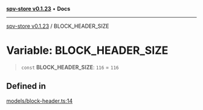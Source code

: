 [**spv-store v0.1.23**](../README.md) • **Docs**

***

[spv-store v0.1.23](../globals.md) / BLOCK\_HEADER\_SIZE

# Variable: BLOCK\_HEADER\_SIZE

> `const` **BLOCK\_HEADER\_SIZE**: `116` = `116`

## Defined in

[models/block-header.ts:14](https://github.com/bitcoin-sv/spv-store/blob/63abe80bc44b9b9c7e00ccf1d6227aea5ee85646/src/models/block-header.ts#L14)
